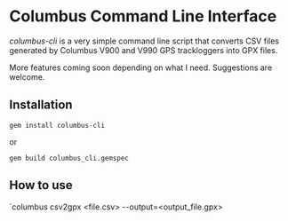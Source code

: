 Columbus Command Line Interface
===============================

*columbus-cli* is a very simple command line script that converts CSV files generated by Columbus V900 and V990 GPS trackloggers into GPX files.

More features coming soon depending on what I need. Suggestions are welcome.

Installation
---------

`gem install columbus-cli`

or

`gem build columbus_cli.gemspec`

How to use
----------

`columbus csv2gpx <file.csv> --output=<output_file.gpx>

